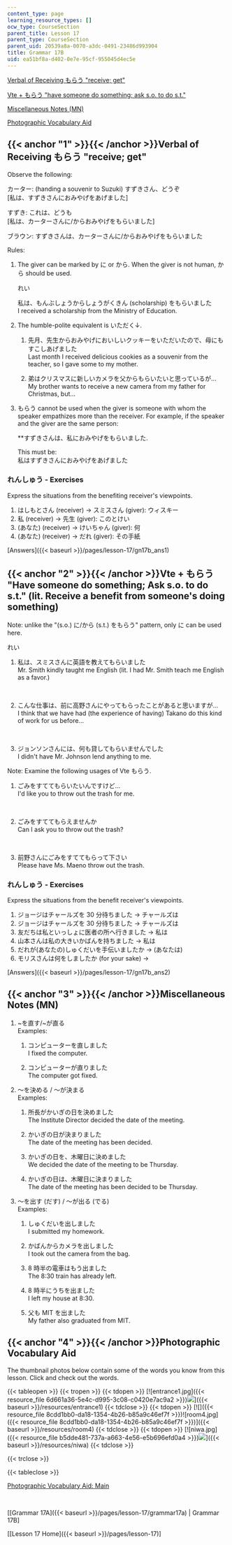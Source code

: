 ```yaml
---
content_type: page
learning_resource_types: []
ocw_type: CourseSection
parent_title: Lesson 17
parent_type: CourseSection
parent_uid: 20539a8a-0070-a3dc-0491-23486d993904
title: Grammar 17B
uid: ea51bf8a-d402-0e7e-95cf-955045d4ec5e
---
```


[Verbal of Receiving もらう "receive; get"](#1)

[Vte + もらう "have someone do something; ask s.o. to do s.t."](#2)

[Miscellaneous Notes (MN)](#3)

[Photographic Vocabulary Aid](#4)

{{< anchor "1" >}}{{< /anchor >}}Verbal of Receiving もらう "receive; get"
-----------------------------------------------------------------------

Observe the following:

カーター: (handing a souvenir to Suzuki) すずきさん、どうぞ  
\[私は、すずきさんにおみやげをあげました\]

すずき: これは、どうも  
\[私は、カーターさんに/からおみやげをもらいました\]

ブラウン: すずきさんは、カーターさんに/からおみやげをもらいました

Rules:

1.  The giver can be marked by に or から. When the giver is not human, から should be used.
    
    れい
    
    私は、もんぶしょうからしょうがくきん (scholarship) をもらいました  
    I received a scholarship from the Ministry of Education.
    
2.  The humble-polite equivalent is いただく↓.
    1.  先月、先生からおみやげにおいしいクッキーをいただいたので、母にもすこしあげました  
        Last month I received delicious cookies as a souvenir from the teacher, so I gave some to my mother.
        
    2.  弟はクリスマスに新しいカメラを父からもらいたいと思っているが…  
        My brother wants to receive a new camera from my father for Christmas, but...
        
3.  もらう cannot be used when the giver is someone with whom the speaker empathizes more than the receiver. For example, if the speaker and the giver are the same person:
    
    \*\*すずきさんは、私におみやげをもらいました.
    
    This must be:  
    私はすずきさんにおみやげをあげました
    

### れんしゅう - Exercises

Express the situations from the benefiting receiver's viewpoints.

1.  はしもとさん (receiver) → スミスさん (giver): ウィスキー
2.  私 (receiver) → 先生 (giver): このとけい
3.  (あなた) (receiver) → けいちゃん (giver): 何
4.  (あなた) (receiver) → だれ (giver): その手紙

[Answers]({{< baseurl >}}/pages/lesson-17/gn17b_ans1)

{{< anchor "2" >}}{{< /anchor >}}Vte + もらう "Have someone do something; Ask s.o. to do s.t." (lit. Receive a benefit from someone's doing something)
---------------------------------------------------------------------------------------------------------------------------------------------------

Note: unlike the "(s.o.) に/から (s.t.) をもらう" pattern, only に can be used here.

れい

1.  私は、スミスさんに英語を教えてもらいました  
    Mr. Smith kindly taught me English (lit. I had Mr. Smith teach me English as a favor.)  
      
     
    
2.  こんな仕事は、前に高野さんにやってもらったことがあると思いますが…  
    I think that we have had (the experience of having) Takano do this kind of work for us before...  
      
     
3.  ジョンソンさんには、何も貸してもらいませんでした  
    I didn't have Mr. Johnson lend anything to me.

Note: Examine the following usages of Vte もらう.

1.  ごみをすててもらいたいんですけど...  
    I'd like you to throw out the trash for me.  
      
     
2.  ごみをすててもらえませんか  
    Can I ask you to throw out the trash?  
      
     
3.  前野さんにごみをすててもらって下さい  
    Please have Ms. Maeno throw out the trash.

### れんしゅう - Exercises

Express the situations from the benefit receiver's viewpoints.

1.  ジョージはチャールズを 30 分待ちました → チャールズは
2.  ジョージはチャールズを 30 分待ちました → チャールズは
3.  友だちは私といっしょに医者の所へ行きました → 私は
4.  山本さんは私の大きいかばんを持ちました → 私は
5.  だれが(あなたの)しゅくだいを手伝いましたか → (あなたは)
6.  モリスさんは何をしましたか (for your sake) →

[Answers]({{< baseurl >}}/pages/lesson-17/gn17b_ans2)

{{< anchor "3" >}}{{< /anchor >}}Miscellaneous Notes (MN)
---------------------------------------------------------

1.  ~を直す/~が直る  
    Examples:
    
    1.  コンピューターを直しました  
        I fixed the computer.
        
    2.  コンピューターが直りました  
        The computer got fixed.
        
2.  〜を決める / 〜が決まる  
    Examples:
    
    1.  所長がかいぎの日を決めました  
        The Institute Director decided the date of the meeting.
        
    2.  かいぎの日が決まりました  
        The date of the meeting has been decided.
        
    3.  かいぎの日を、木曜日に決めました  
        We decided the date of the meeting to be Thursday.
        
    4.  かいぎの日は、木曜日に決まりました  
        The date of the meeting has been decided to be Thursday.
        
3.  〜を出す (だす) / 〜が出る (でる)  
    Examples:
    
    1.  しゅくだいを出しました  
        I submitted my homework.
        
    2.  かばんからカメラを出しました  
        I took out the camera from the bag.
        
    3.  8 時半の電車はもう出ました  
        The 8:30 train has already left.
        
    4.  8 時半にうちを出ました  
        I left my house at 8:30.
        
    5.  父も MIT を出ました  
        My father also graduated from MIT.
        

{{< anchor "4" >}}{{< /anchor >}}Photographic Vocabulary Aid
------------------------------------------------------------

The thumbnail photos below contain some of the words you know from this lesson. Click and check out the words.

{{< tableopen >}}
{{< tropen >}}
{{< tdopen >}}
[![entrance1.jpg]({{< resource_file 6d661a36-5e4c-d995-3c08-c0420e7ac9a2 >}})![](/courses/foreign-languages-and-literatures/21g-504-japanese-iv-spring-2009/lesson-17/entrance1.jpg)]({{< baseurl >}}/resources/entrance1)
{{< tdclose >}}
{{< tdopen >}}
[![]({{< resource_file 8cdd1bb0-da18-1354-4b26-b85a9c46ef7f >}})![room4.jpg]({{< resource_file 8cdd1bb0-da18-1354-4b26-b85a9c46ef7f >}})]({{< baseurl >}}/resources/room4)
{{< tdclose >}}
{{< tdopen >}}
[![niwa.jpg]({{< resource_file b5dde481-737a-a663-4e56-e5b696efd0a4 >}})![](/courses/foreign-languages-and-literatures/21g-504-japanese-iv-spring-2009/lesson-17/niwa.jpg)]({{< baseurl >}}/resources/niwa)
{{< tdclose >}}

{{< trclose >}}

{{< tableclose >}}

[Photographic Vocabulary Aid: Main](http://web.mit.edu/21f.500/www/vocab-photo/index.html)

  
 

\[[Grammar 17A]({{< baseurl >}}/pages/lesson-17/grammar17a) | Grammar 17B\] 

\[[Lesson 17 Home]({{< baseurl >}}/pages/lesson-17)\]
